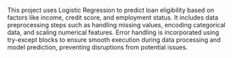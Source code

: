 This project uses Logistic Regression to predict loan eligibility based on factors like income, credit score, and employment status. It includes data preprocessing steps such as handling missing values, encoding categorical data, and scaling numerical features. Error handling is incorporated using try-except blocks to ensure smooth execution during data processing and model prediction, preventing disruptions from potential issues.
